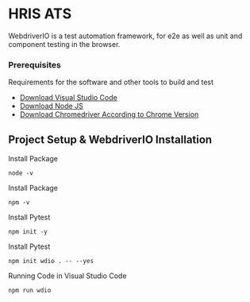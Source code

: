 # HRIS ATS

WebdriverIO is a test automation framework, for e2e as well as unit and component testing in the browser.

### Prerequisites

Requirements for the software and other tools to build and test
- [Download Visual Studio Code](https://code.visualstudio.com/download)
- [Download Node JS](https://nodejs.org/en/download) 
- [Download Chromedriver According to Chrome Version](https://chromedriver.chromium.org/downloads) 

## Project Setup & WebdriverIO Installation


Install Package 

    node -v

Install Package

    npm -v

Install Pytest

    npm init -y
    
Install Pytest

    npm init wdio . -- --yes

Running Code in Visual Studio Code

    npm run wdio
